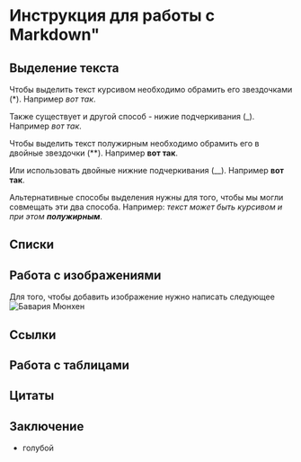 # Инструкция для работы с Markdown"

## Выделение текста
Чтобы выделить текст курсивом необходимо обрамить его звездочками (*). Например *вот так*. 

Также существует и другой способ - нижие подчеркивания (_).
Например _вот так_.

Чтобы выделить текст полужирным необходимо обрамить его в двойные звездочки (**). Например **вот так**. 

Или использовать двойные нижние подчеркивания (__). Например __вот так__. 

Альтернативные способы выделения нужны для того, чтобы мы могли совмещать эти два способа.
Например: _текст может быть курсивом и при этом **полужирным**_.
## Списки

## Работа с изображениями
Для того, чтобы добавить изображение нужно написать следующее
![Бавария Мюнхен](%D0%91%D0%B0%D0%B2%D0%B0%D1%80%D0%BA%D0%B0.jpeg)
## Ссылки

## Работа с таблицами

## Цитаты

## Заключение

* голубой

